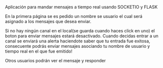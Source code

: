 Aplicación para mandar mensajes a tiempo real usando SOCKETIO y FLASK

En la primera página se es pedido un nombre se usuario el cual será asignado a los mensajes que desea enviar.

Si no hay ningún canal en el local(se guarda cuando haces click en uno) el boton para enviar mensajes estará desactivado. Cuando decidas entrar a un canal se enviará una alerta haciendote saber que tu entrada fue exitosa, consecuente podrás enviar mensajes asociando tu nombre de usuario y tiempo real en el que fue emitido!

Otros usuarios podrán ver el mensaje y responder
